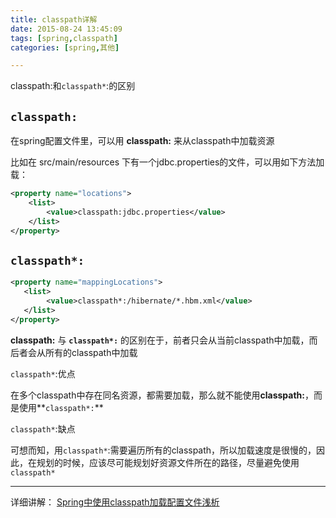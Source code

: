 ```yaml
---
title: classpath详解
date: 2015-08-24 13:45:09
tags: [spring,classpath]
categories: [spring,其他]

---
```

classpath:和`classpath*`:的区别
<!--more-->

## `classpath:`

在spring配置文件里，可以用 **classpath:** 来从classpath中加载资源

比如在 src/main/resources 下有一个jdbc.properties的文件，可以用如下方法加载：

```xml
<property name="locations">  
    <list>  
        <value>classpath:jdbc.properties</value>  
    </list>  
</property>  
```

## `classpath*:`


```xml
<property name="mappingLocations">  
   <list>  
        <value>classpath*:/hibernate/*.hbm.xml</value>  
   </list>  
</property>  
```


**classpath:** 与 **`classpath*:`** 的区别在于，前者只会从当前classpath中加载，而后者会从所有的classpath中加载

`classpath*`:优点

在多个classpath中存在同名资源，都需要加载，那么就不能使用**classpath:**，而是使用**`classpath*:`**

`classpath*`:缺点

可想而知，用`classpath*`:需要遍历所有的classpath，所以加载速度是很慢的，因此，在规划的时候，应该尽可能规划好资源文件所在的路径，尽量避免使用`classpath*`

---
详细讲解：
[Spring中使用classpath加载配置文件浅析](http://my.oschina.net/yjx/blog/6253)
